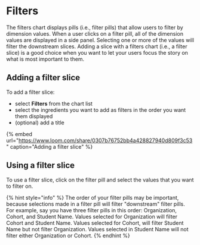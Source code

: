 # Filters

The filters chart displays pills \(i.e., filter pills\) that allow users to filter by dimension values. When a user clicks on a filter pill, all of the dimension values are displayed in a side panel. Selecting one or more of the values will filter the downstream slices. Adding a slice with a filters chart \(i.e., a filter slice\) is a good choice when you want to let your users focus the story on what is most important to them. 

## Adding a filter slice

To add a filter slice:

* select **Filters** from the chart list
* select the ingredients you want to add as filters in the order you want them displayed
* \(optional\) add a title

{% embed url="https://www.loom.com/share/0307b76752bb4a428827940d809f3c53" caption="Adding a filter slice" %}



## Using a filter slice

To use a filter slice, click on the filter pill and select the values that you want to filter on. 

{% hint style="info" %}
The order of your filter pills may be important, because selections made in a filter pill will filter "downstream" filter pills. For example, say you have three filter pills in this order: Organization, Cohort, and Student Name. Values selected for Organization will filter Cohort and Student Name. Values selected for Cohort, will filter Student Name but not filter Organization. Values selected in Student Name will not filter either Organization or Cohort. 
{% endhint %}

